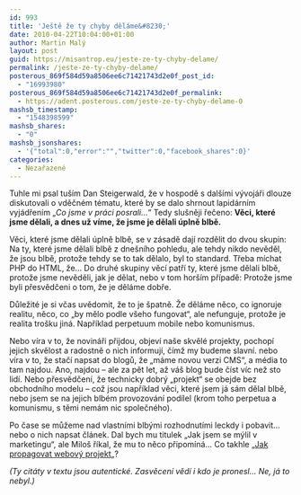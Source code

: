 ```yaml
---
id: 993
title: 'Ještě že ty chyby děláme&#8230;'
date: 2010-04-22T10:04:00+01:00
author: Martin Malý
layout: post
guid: https://misantrop.eu/jeste-ze-ty-chyby-delame/
permalink: /jeste-ze-ty-chyby-delame/
posterous_869f584d59a8506ee6c71421743d2e0f_post_id:
  - "16993980"
posterous_869f584d59a8506ee6c71421743d2e0f_permalink:
  - https://adent.posterous.com/jeste-ze-ty-chyby-delame-0
mashsb_timestamp:
  - "1548398599"
mashsb_shares:
  - "0"
mashsb_jsonshares:
  - '{"total":0,"error":"","twitter":0,"facebook_shares":0}'
categories:
  - Nezařazené
---
```

Tuhle mi psal tuším Dan Steigerwald, že v hospodě s dalšími vývojáři dlouze diskutovali o vděčném tématu, které by se dalo shrnout lapidárním vyjádřením &#8222;_Co jsme v práci posrali&#8230;_&#8220; Tedy slušněji řečeno: **Věci, které jsme dělali, a dnes už víme, že jsme je dělali úplně blbě.**

Věci, které jsme dělali úplně blbě, se v zásadě dají rozdělit do dvou skupin: Na ty, které jsme dělali blbě z dnešního pohledu, ale tehdy nikdo nevěděl, že jsou blbě, protože tehdy se to tak dělalo, byl to standard. Třeba míchat PHP do HTML, že&#8230; Do druhé skupiny věcí patří ty, které jsme dělali blbě, protože jsme nevěděli, jak je dělat, nebo v tom horším případě: Protože jsme byli přesvědčeni o tom, že je děláme dobře.

Důležité je si včas uvědomit, že to je špatně. Že děláme něco, co ignoruje realitu, něco, co &#8222;by mělo podle všeho fungovat&#8220;, ale nefunguje, protože je realita trošku jiná. Například perpetuum mobile nebo komunismus.

Nebo víra v to, že novináři přijdou, objeví naše skvělé projekty, pochopí jejich skvělost a radostně o nich informují, čímž my budeme slavní. nebo víra v to, že stačí napsat do blogů, že &#8222;máme novou verzi CMS&#8220;, a média to tam najdou. Ano, najdou &#8211; ale za pět let, až váš blog bude číst víc než sto lidí. Nebo přesvědčení, že technicky dobrý &#8222;projekt&#8220; se obejde bez obchodního modelu &#8211; což jsou například věci, které jsem já sám dělal blbě, nebo jsem se na jejich blbém provozování podílel (krom toho perpetua a komunismu, s těmi nemám nic společného).

Po čase se můžeme nad vlastními blbými rozhodnutími leckdy i pobavit&#8230; nebo o nich napsat článek. Dal bych mu titulek &#8222;Jak jsem se mýlil v marketingu&#8220;, ale Miloš říkal, že mu to něco připomíná&#8230; Co takhle &#8222;[Jak propagovat webový projekt](https://zdrojak.root.cz/clanky/jak-propagovat-webovy-projekt/)&#8222;?

_(Ty citáty v textu jsou autentické. Zasvěcení vědí i kdo je pronesl&#8230; Ne, já to nebyl.)_